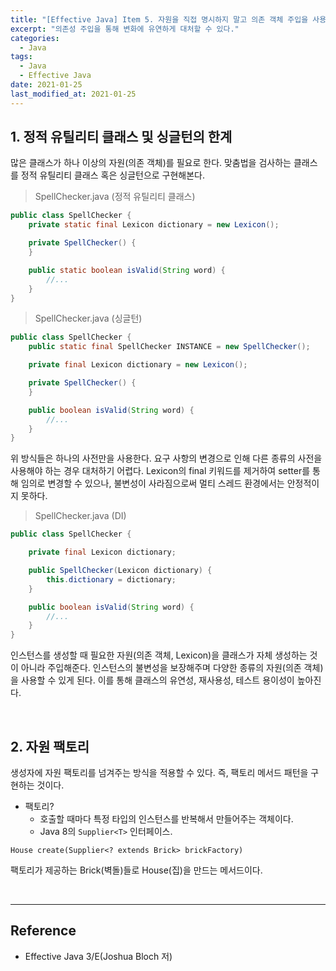 ```yaml
---
title: "[Effective Java] Item 5. 자원을 직접 명시하지 말고 의존 객체 주입을 사용하라"
excerpt: "의존성 주입을 통해 변화에 유연하게 대처할 수 있다."
categories:
  - Java
tags:
  - Java
  - Effective Java
date: 2021-01-25
last_modified_at: 2021-01-25
---
```


## 1. 정적 유틸리티 클래스 및 싱글턴의 한계

많은 클래스가 하나 이상의 자원(의존 객체)를 필요로 한다. 맞춤법을 검사하는 클래스를 정적 유틸리티 클래스 혹은 싱글턴으로 구현해본다.

> SpellChecker.java (정적 유틸리티 클래스)

```java
public class SpellChecker {
    private static final Lexicon dictionary = new Lexicon();

    private SpellChecker() {
    }

    public static boolean isValid(String word) {
        //...
    }
}
```

> SpellChecker.java (싱글턴)

```java
public class SpellChecker {
    public static final SpellChecker INSTANCE = new SpellChecker();

    private final Lexicon dictionary = new Lexicon();

    private SpellChecker() {
    }

    public boolean isValid(String word) {
        //...
    }
}
```

위 방식들은 하나의 사전만을 사용한다. 요구 사항의 변경으로 인해 다른 종류의 사전을 사용해야 하는 경우 대처하기 어렵다. Lexicon의 final 키워드를 제거하여 setter를 통해 임의로 변경할 수 있으나, 불변성이 사라짐으로써 멀티 스레드 환경에서는 안정적이지 못하다.

> SpellChecker.java (DI)

```java
public class SpellChecker {

    private final Lexicon dictionary;

    public SpellChecker(Lexicon dictionary) {
        this.dictionary = dictionary;
    }

    public boolean isValid(String word) {
        //...
    }
}
```

인스턴스를 생성할 때 필요한 자원(의존 객체, Lexicon)을 클래스가 자체 생성하는 것이 아니라 주입해준다. 인스턴스의 불변성을 보장해주며 다양한 종류의 자원(의존 객체)을 사용할 수 있게 된다. 이를 통해 클래스의 유연성, 재사용성, 테스트 용이성이 높아진다.

<br>

## 2. 자원 팩토리

생성자에 자원 팩토리를 넘겨주는 방식을 적용할 수 있다. 즉, 팩토리 메서드 패턴을 구현하는 것이다.

* 팩토리?
  * 호출할 때마다 특정 타입의 인스턴스를 반복해서 만들어주는 객체이다.
  * Java 8의 ``Supplier<T>`` 인터페이스.

``House create(Supplier<? extends Brick> brickFactory)``

팩토리가 제공하는 Brick(벽돌)들로 House(집)을 만드는 메서드이다.

<br>

---

## Reference

* Effective Java 3/E(Joshua Bloch 저)
